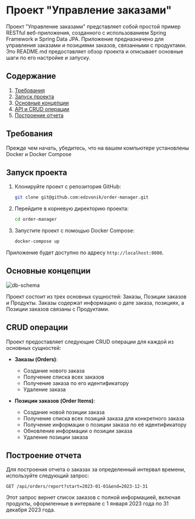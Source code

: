 # Проект "Управление заказами"

Проект "Управление заказами" представляет собой простой пример RESTful веб-приложения, созданного с использованием Spring Framework и Spring Data JPA. Приложение предназначено для управления заказами и позициями заказов, связанными с продуктами. Это README.md предоставляет обзор проекта и описывает основные шаги по его настройке и запуску.

## Содержание

1. [Требования](#требования)
2. [Запуск проекта](#запуск-проекта)
3. [Основные концепции](#основные-концепции)
4. [API и CRUD операции](#api-и-crud-операции)
5. [Построение отчета](#построение-отчета)

## Требования

Прежде чем начать, убедитесь, что на вашем компьютере установлены Docker и Docker Compose

## Запуск проекта

1. Клонируйте проект с репозитория GitHub:
   ```sh
   git clone git@github.com:edzvonik/order-manager.git
   ```

2. Перейдите в корневую директорию проекта:
   ```sh
   cd order-manager
   ```

3. Запустите проект с помощью Docker Compose:
   ```sh
   docker-compose up
   ```

Приложение будет доступно по адресу `http://localhost:8080`.

## Основные концепции

![db-schema](https://drive.google.com/file/d/1bnuXQuP8MCMO4zhJMOE749brwjKlvKsN/view?usp=sharing)

Проект состоит из трех основных сущностей: Заказы, Позиции заказов и Продукты. 
Заказы содержат информацию о дате заказа, позициях, а Позиции заказов связаны с Продуктами.

## CRUD операции

Проект предоставляет следующие CRUD операции для каждой из основных сущностей:

- **Заказы (Orders)**:
  - Создание нового заказа
  - Получение списка всех заказов
  - Получение заказа по его идентификатору
  - Удаление заказа

- **Позиции заказов (Order Items)**:
  - Создание новой позиции заказа
  - Получение списка всех позиций заказа для конкретного заказа
  - Получение информации о позиции заказа по её идентификатору
  - Обновление информации о позиции заказа
  - Удаление позиции заказа

## Построение отчета

Для построения отчета о заказах за определенный интервал времени, используйте следующий запрос:

```
GET /api/orders/report?start=2023-01-01&end=2023-12-31
```

Этот запрос вернет список заказов с полной информацией, включая продукты, оформленные в интервале с 1 января 2023 года по 31 декабря 2023 года.

